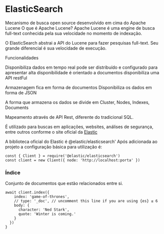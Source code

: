 # ElasticSearch

Mecanismo de busca open source desenvolvido em cima do Apache Lucene
O que é Apache Lucene?
Apache Lucene é uma engine de busca full-text conhecida pela sua velocidade no momento de indexação.

O ElasticSearch abstrai a API do Lucene para fazer pesquisas full-text.
Seu grande diferencial é sua velocidade de execução.

Funcionalidades

Disponibiliza dados em tempo real
pode ser distribuído e configurado para apresentar alta disponibilidade
é orientado a documentos
disponibiliza uma API restFul

Armazenagem fica em forma de documentos
Disponibiliza os dados em forma de JSON

A forma que armazena os dados se divide em Cluster, Nodes, Indexes, Documents

Mapeamento através de API Rest, diferente do tradicional SQL.

É utilizado para buscas em aplicações, websites, análises de segurança, entre outros conforme o site oficial da [Elastic](https://www.elastic.co/pt/what-is/elasticsearch)


A biblioteca oficial do Elastic é @elastic/elasticsearch'
Após adicionada ao projeto a configuração básica para utilização é:
```
const { Client } = require('@elastic/elasticsearch')
const client = new Client({ node: 'http://localhost:porta' })
```
### Índice

Conjunto de documentos que estão relacionados entre si.

```
await client.index({
    index: 'game-of-thrones',
    // type: '_doc', // uncomment this line if you are using {es} ≤ 6
    body: {
      character: 'Ned Stark',
      quote: 'Winter is coming.'
    }
  })
}
```

